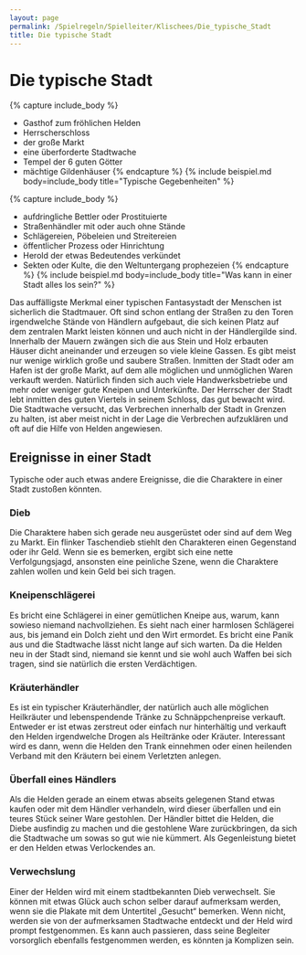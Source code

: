 ```yaml
---
layout: page
permalink: /Spielregeln/Spielleiter/Klischees/Die_typische_Stadt
title: Die typische Stadt
---
```


# Die typische Stadt

{% capture include_body %}
- Gasthof zum fröhlichen Helden
- Herrscherschloss
- der große Markt
- eine überforderte Stadtwache
- Tempel der 6 guten Götter
- mächtige Gildenhäuser
{% endcapture %}
{% include beispiel.md body=include_body title="Typische Gegebenheiten" %}

{% capture include_body %}
- aufdringliche Bettler oder Prostituierte
- Straßenhändler mit oder auch ohne Stände
- Schlägereien, Pöbeleien und Streitereien
- öffentlicher Prozess oder Hinrichtung
- Herold der etwas Bedeutendes verkündet
- Sekten oder Kulte, die den Weltuntergang prophezeien
{% endcapture %}
{% include beispiel.md body=include_body title="Was kann in einer Stadt alles los sein?" %}

Das auffälligste Merkmal einer typischen Fantasystadt der Menschen ist sicherlich die Stadtmauer. Oft sind schon entlang der Straßen zu den Toren irgendwelche Stände von Händlern aufgebaut, die sich keinen Platz auf dem zentralen Markt leisten können und auch nicht in der Händlergilde sind. Innerhalb der Mauern zwängen sich die aus Stein und Holz erbauten Häuser dicht aneinander und erzeugen so viele kleine Gassen. Es gibt meist nur wenige wirklich große und saubere Straßen. Inmitten der Stadt oder am Hafen ist der große Markt, auf dem alle möglichen und unmöglichen Waren verkauft werden. Natürlich finden sich auch viele Handwerksbetriebe und mehr oder weniger gute Kneipen und Unterkünfte. Der Herrscher der Stadt lebt inmitten des guten Viertels in seinem Schloss, das gut bewacht wird. Die Stadtwache versucht, das Verbrechen innerhalb der Stadt in Grenzen zu halten, ist aber meist nicht in der Lage die Verbrechen aufzuklären und oft auf die Hilfe von Helden angewiesen.

## Ereignisse in einer Stadt

Typische oder auch etwas andere Ereignisse, die die Charaktere in einer Stadt zustoßen könnten.

### Dieb

Die Charaktere haben sich gerade neu ausgerüstet oder sind auf dem Weg zu Markt. Ein flinker Taschendieb stiehlt den Charakteren einen Gegenstand oder ihr Geld. Wenn sie es bemerken, ergibt sich eine nette Verfolgungsjagd, ansonsten eine peinliche Szene, wenn die Charaktere zahlen wollen und kein Geld bei sich tragen.

### Kneipenschlägerei

Es bricht eine Schlägerei in einer gemütlichen Kneipe aus, warum, kann sowieso niemand nachvollziehen. Es sieht nach einer harmlosen Schlägerei aus, bis jemand ein Dolch zieht und den Wirt ermordet. Es bricht eine Panik aus und die Stadtwache lässt nicht lange auf sich warten. Da die Helden neu in der Stadt sind, niemand sie kennt und sie wohl auch Waffen bei sich tragen, sind sie natürlich die ersten Verdächtigen.

### Kräuterhändler

Es ist ein typischer Kräuterhändler, der natürlich auch alle möglichen Heilkräuter und lebenspendende Tränke zu Schnäppchenpreise verkauft. Entweder er ist etwas zerstreut oder einfach nur hinterhältig und verkauft den Helden irgendwelche Drogen als Heiltränke oder Kräuter. Interessant wird es dann, wenn die Helden den Trank einnehmen oder einen heilenden Verband mit den Kräutern bei einem Verletzten anlegen.

### Überfall eines Händlers

Als die Helden gerade an einem etwas abseits gelegenen Stand etwas kaufen oder mit dem Händler verhandeln, wird dieser überfallen und ein teures Stück seiner Ware gestohlen. Der Händler bittet die Helden, die Diebe ausfindig zu machen und die gestohlene Ware zurückbringen, da sich die Stadtwache um sowas so gut wie nie kümmert. Als Gegenleistung bietet er den Helden etwas Verlockendes an.

### Verwechslung

Einer der Helden wird mit einem stadtbekannten Dieb verwechselt. Sie können mit etwas Glück auch schon selber darauf aufmerksam werden, wenn sie die Plakate mit dem Untertitel &bdquo;Gesucht&ldquo; bemerken. Wenn nicht, werden sie von der aufmerksamen Stadtwache entdeckt und der Held wird prompt festgenommen. Es kann auch passieren, dass seine Begleiter vorsorglich ebenfalls festgenommen werden, es könnten ja Komplizen sein.
